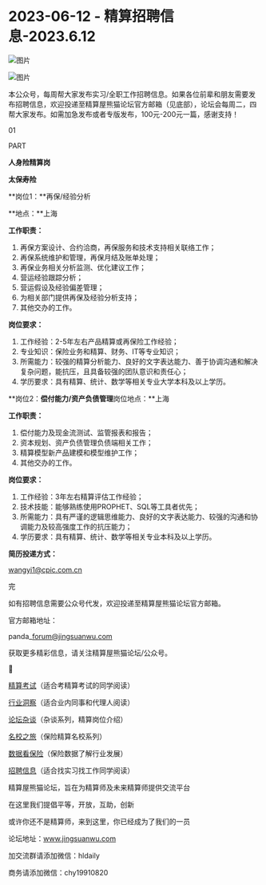# 2023-06-12 - 精算招聘信息-2023.6.12

![图片](https://mmbiz.qpic.cn/mmbiz_jpg/PVTr5cqOmdsiaicIRGthO3IhpdkibrFUWVU1xAtP9ZY24c0vAhCVJo55thjfrfia19NvibyVvich2UW9I8vGCty5LxNw/640?wx_fmt=jpeg&tp=webp&wxfrom=5&wx_lazy=1)

![图片](https://mmbiz.qpic.cn/mmbiz_png/7QRTvkK2qC63c02mKcsfAaJ8sNcicTvg22UkHHibvKiasFS9FS6E4FeV0Dibe7as7h4tm8p7EfNfI06adlGbL2icYjw/640?wx_fmt=png&tp=webp&wxfrom=5&wx_lazy=1)

本公众号，每周帮大家发布实习/全职工作招聘信息。如果各位前辈和朋友需要发布招聘信息，欢迎投递至精算屋熊猫论坛官方邮箱（见底部），论坛会每周二，四帮大家发布。如需加急发布或者专版发布，100元-200元一篇，感谢支持！

01

PART

**人身险精算岗**

**太保寿险**

**岗位1：**再保/经验分析

**地点：**上海

**工作职责：**

1. 再保方案设计、合约洽商，再保服务和技术支持相关联络工作；
2. 再保系统维护和管理，再保月结及账单处理；
3. 再保业务相关分析监测、优化建议工作；
4. 营运经验跟踪分析；
5. 营运假设及经验偏差管理；
6. 为相关部门提供再保及经验分析支持；
7. 其他交办的工作。

**岗位要求：** 

1. 工作经验：2-5年左右产品精算或再保险工作经验；
2. 专业知识：保险业务和精算、财务、IT等专业知识；
3. 所需能力：较强的精算分析能力、良好的文字表达能力、善于协调沟通和解决复杂问题，能抗压，且具备较强的团队意识和责任心；
4. 学历要求：具有精算、统计、数学等相关专业大学本科及以上学历。

**岗位2：**偿付能力/资产负债管理**岗位地点：**上海

**工作职责：**

1. 偿付能力及现金流测试、监管报表和报告；
2. 资本规划、资产负债管理负债端相关工作；
3. 精算模型新产品建模和模型维护工作；
4. 其他交办的工作。

**岗位要求：**

1. 工作经验：3年左右精算评估工作经验；
2. 技术技能：能够熟练使用PROPHET、SQL等工具者优先；
3. 所需能力：具有严谨的逻辑思维能力、良好的文字表达能力、较强的沟通和协调能力及较高强度工作的抗压能力；
4. 学历要求：具有精算、统计、数学等相关专业本科及以上学历。

**简历投递方式：**

wangyi1@cpic.com.cn


完

如有招聘信息需要公众号代发，欢迎投递至精算屋熊猫论坛官方邮箱。

官方邮箱地址：

panda\_forum@jingsuanwu.com

获取更多精彩信息，请关注精算屋熊猫论坛/公众号。


👀

[精算考试](https://mp.weixin.qq.com/mp/appmsgalbum?__biz=MzIyMjA5MzUwMg==&action=getalbum&album_id=1466144252454764546#wechat_redirect)（适合考精算考试的同学阅读）

[行业洞察](https://mp.weixin.qq.com/mp/appmsgalbum?__biz=MzIyMjA5MzUwMg==&action=getalbum&album_id=1466140974488748032#wechat_redirect)（适合业内同事和代理人阅读）

[论坛杂谈](https://mp.weixin.qq.com/mp/appmsgalbum?__biz=MzIyMjA5MzUwMg==&action=getalbum&album_id=1466151460148084736#wechat_redirect)（杂谈系列，精算岗位介绍）

[名校之旅](https://mp.weixin.qq.com/mp/appmsgalbum?__biz=MzIyMjA5MzUwMg==&action=getalbum&album_id=1466147283460161538#wechat_redirect)（保险精算名校系列）

[数据看保险](https://mp.weixin.qq.com/mp/appmsgalbum?__biz=MzIyMjA5MzUwMg==&action=getalbum&album_id=2002358913534328835#wechat_redirect)（保险数据了解行业发展）

[招聘信息](https://mp.weixin.qq.com/mp/appmsgalbum?__biz=MzIyMjA5MzUwMg==&action=getalbum&album_id=1466154141080092675#wechat_redirect)（适合找实习找工作同学阅读）

精算屋熊猫论坛，旨在为精算师及未来精算师提供交流平台

在这里我们提倡平等，开放，互助，创新

或许你还不是精算师，来到这里，你已经成为了我们的一员

论坛地址：www.jingsuanwu.com

加交流群请添加微信：hldaily

商务请添加微信：chy19910820